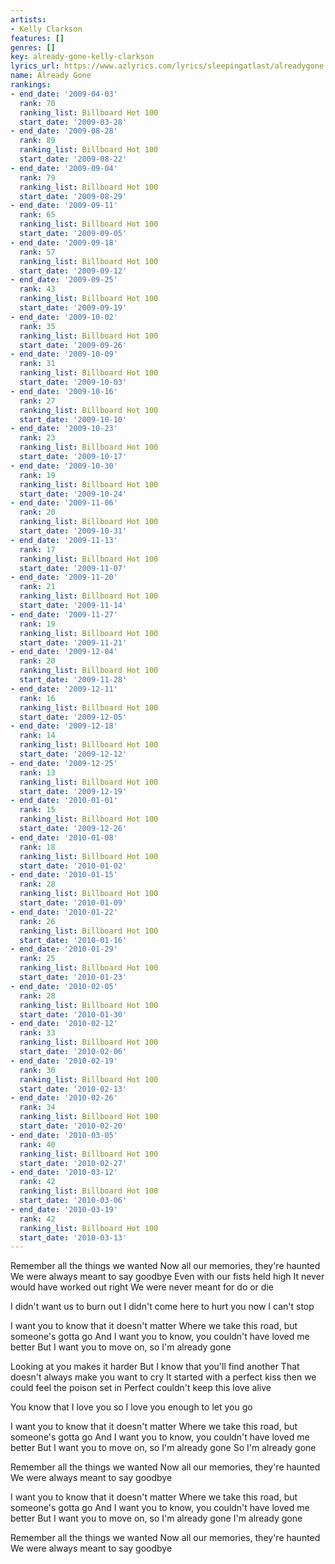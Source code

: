 ```yaml
---
artists:
- Kelly Clarkson
features: []
genres: []
key: already-gone-kelly-clarkson
lyrics_url: https://www.azlyrics.com/lyrics/sleepingatlast/alreadygone.html
name: Already Gone
rankings:
- end_date: '2009-04-03'
  rank: 70
  ranking_list: Billboard Hot 100
  start_date: '2009-03-28'
- end_date: '2009-08-28'
  rank: 89
  ranking_list: Billboard Hot 100
  start_date: '2009-08-22'
- end_date: '2009-09-04'
  rank: 79
  ranking_list: Billboard Hot 100
  start_date: '2009-08-29'
- end_date: '2009-09-11'
  rank: 65
  ranking_list: Billboard Hot 100
  start_date: '2009-09-05'
- end_date: '2009-09-18'
  rank: 57
  ranking_list: Billboard Hot 100
  start_date: '2009-09-12'
- end_date: '2009-09-25'
  rank: 43
  ranking_list: Billboard Hot 100
  start_date: '2009-09-19'
- end_date: '2009-10-02'
  rank: 35
  ranking_list: Billboard Hot 100
  start_date: '2009-09-26'
- end_date: '2009-10-09'
  rank: 31
  ranking_list: Billboard Hot 100
  start_date: '2009-10-03'
- end_date: '2009-10-16'
  rank: 27
  ranking_list: Billboard Hot 100
  start_date: '2009-10-10'
- end_date: '2009-10-23'
  rank: 23
  ranking_list: Billboard Hot 100
  start_date: '2009-10-17'
- end_date: '2009-10-30'
  rank: 19
  ranking_list: Billboard Hot 100
  start_date: '2009-10-24'
- end_date: '2009-11-06'
  rank: 20
  ranking_list: Billboard Hot 100
  start_date: '2009-10-31'
- end_date: '2009-11-13'
  rank: 17
  ranking_list: Billboard Hot 100
  start_date: '2009-11-07'
- end_date: '2009-11-20'
  rank: 21
  ranking_list: Billboard Hot 100
  start_date: '2009-11-14'
- end_date: '2009-11-27'
  rank: 19
  ranking_list: Billboard Hot 100
  start_date: '2009-11-21'
- end_date: '2009-12-04'
  rank: 20
  ranking_list: Billboard Hot 100
  start_date: '2009-11-28'
- end_date: '2009-12-11'
  rank: 16
  ranking_list: Billboard Hot 100
  start_date: '2009-12-05'
- end_date: '2009-12-18'
  rank: 14
  ranking_list: Billboard Hot 100
  start_date: '2009-12-12'
- end_date: '2009-12-25'
  rank: 13
  ranking_list: Billboard Hot 100
  start_date: '2009-12-19'
- end_date: '2010-01-01'
  rank: 15
  ranking_list: Billboard Hot 100
  start_date: '2009-12-26'
- end_date: '2010-01-08'
  rank: 18
  ranking_list: Billboard Hot 100
  start_date: '2010-01-02'
- end_date: '2010-01-15'
  rank: 28
  ranking_list: Billboard Hot 100
  start_date: '2010-01-09'
- end_date: '2010-01-22'
  rank: 26
  ranking_list: Billboard Hot 100
  start_date: '2010-01-16'
- end_date: '2010-01-29'
  rank: 25
  ranking_list: Billboard Hot 100
  start_date: '2010-01-23'
- end_date: '2010-02-05'
  rank: 28
  ranking_list: Billboard Hot 100
  start_date: '2010-01-30'
- end_date: '2010-02-12'
  rank: 33
  ranking_list: Billboard Hot 100
  start_date: '2010-02-06'
- end_date: '2010-02-19'
  rank: 30
  ranking_list: Billboard Hot 100
  start_date: '2010-02-13'
- end_date: '2010-02-26'
  rank: 34
  ranking_list: Billboard Hot 100
  start_date: '2010-02-20'
- end_date: '2010-03-05'
  rank: 40
  ranking_list: Billboard Hot 100
  start_date: '2010-02-27'
- end_date: '2010-03-12'
  rank: 42
  ranking_list: Billboard Hot 100
  start_date: '2010-03-06'
- end_date: '2010-03-19'
  rank: 42
  ranking_list: Billboard Hot 100
  start_date: '2010-03-13'
---
```


Remember all the things we wanted
Now all our memories, they're haunted
We were always meant to say goodbye
Even with our fists held high
It never would have worked out right
We were never meant for do or die

I didn't want us to burn out
I didn't come here to hurt you now
I can't stop

I want you to know that it doesn't matter
Where we take this road, but someone's gotta go
And I want you to know, you couldn't have loved me better
But I want you to move on, so I'm already gone

Looking at you makes it harder
But I know that you'll find another
That doesn't always make you want to cry
It started with a perfect kiss then we could feel the poison set in
Perfect couldn't keep this love alive

You know that I love you so
I love you enough to let you go

I want you to know that it doesn't matter
Where we take this road, but someone's gotta go
And I want you to know, you couldn't have loved me better
But I want you to move on, so I'm already gone
So I'm already gone

Remember all the things we wanted
Now all our memories, they're haunted
We were always meant to say goodbye

I want you to know that it doesn't matter
Where we take this road, but someone's gotta go
And I want you to know, you couldn't have loved me better
But I want you to move on, so I'm already gone
I'm already gone

Remember all the things we wanted
Now all our memories, they're haunted
We were always meant to say goodbye



